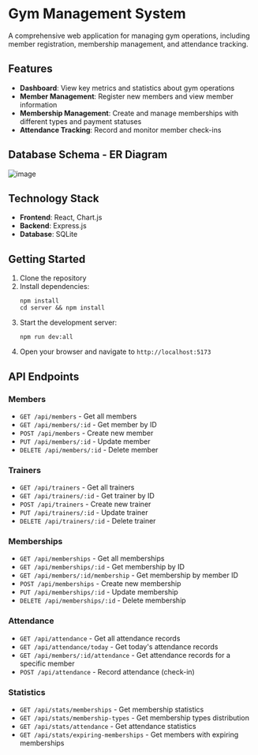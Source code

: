 # Gym Management System

A comprehensive web application for managing gym operations, including member registration, membership management, and attendance tracking.

## Features

- **Dashboard**: View key metrics and statistics about gym operations
- **Member Management**: Register new members and view member information
- **Membership Management**: Create and manage memberships with different types and payment statuses
- **Attendance Tracking**: Record and monitor member check-ins

## Database Schema - ER Diagram

![image](https://github.com/user-attachments/assets/4558403d-747e-4807-a0d3-a82771e8bf34)


## Technology Stack

- **Frontend**: React, Chart.js
- **Backend**: Express.js
- **Database**: SQLite

## Getting Started

1. Clone the repository
2. Install dependencies:
   ```
   npm install
   cd server && npm install
   ```
3. Start the development server:
   ```
   npm run dev:all
   ```
4. Open your browser and navigate to `http://localhost:5173`

## API Endpoints

### Members

- `GET /api/members` - Get all members
- `GET /api/members/:id` - Get member by ID
- `POST /api/members` - Create new member
- `PUT /api/members/:id` - Update member
- `DELETE /api/members/:id` - Delete member

### Trainers

- `GET /api/trainers` - Get all trainers
- `GET /api/trainers/:id` - Get trainer by ID
- `POST /api/trainers` - Create new trainer
- `PUT /api/trainers/:id` - Update trainer
- `DELETE /api/trainers/:id` - Delete trainer

### Memberships

- `GET /api/memberships` - Get all memberships
- `GET /api/memberships/:id` - Get membership by ID
- `GET /api/members/:id/membership` - Get membership by member ID
- `POST /api/memberships` - Create new membership
- `PUT /api/memberships/:id` - Update membership
- `DELETE /api/memberships/:id` - Delete membership

### Attendance

- `GET /api/attendance` - Get all attendance records
- `GET /api/attendance/today` - Get today's attendance records
- `GET /api/members/:id/attendance` - Get attendance records for a specific member
- `POST /api/attendance` - Record attendance (check-in)

### Statistics

- `GET /api/stats/memberships` - Get membership statistics
- `GET /api/stats/membership-types` - Get membership types distribution
- `GET /api/stats/attendance` - Get attendance statistics
- `GET /api/stats/expiring-memberships` - Get members with expiring memberships
